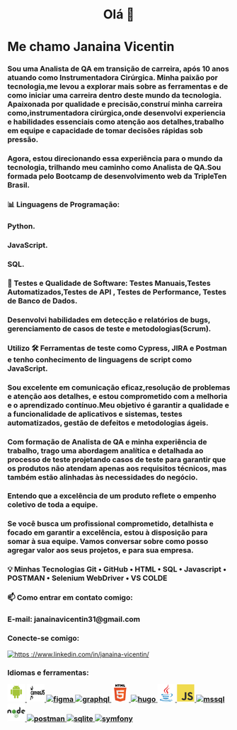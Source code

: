 <h1 align="center">Olá 👋
<h1>Me chamo Janaina Vicentin</h1>
<h3 align="center"><h3>
<h3>Sou uma Analista de QA em transição de carreira, após 10 anos atuando como Instrumentadora Cirúrgica. Minha paixão por tecnologia,me levou a explorar mais sobre as ferramentas e de como iniciar uma carreira dentro deste mundo da tecnologia. Apaixonada por qualidade e precisão,construí minha carreira como,instrumentadora cirúrgica,onde desenvolvi experiencia e habilidades essenciais como atenção aos detalhes,trabalho em equipe e capacidade de tomar decisões rápidas sob pressão.
<h3> Agora, estou direcionando essa experiência para o mundo da tecnologia, trilhando meu caminho como Analista de QA.Sou formada pelo Bootcamp de desenvolvimento web da TripleTen Brasil.
<h3> 📊 Linguagens de Programação:
<h3> Python.
<h3> JavaScript.
<h3> SQL.
<h3>🧪 Testes e Qualidade de Software: Testes Manuais,Testes Automatizados,Testes de API , Testes de Performance, Testes de Banco de Dados.
<h3> Desenvolvi  habilidades em detecção e relatórios de bugs, gerenciamento de casos de teste e metodologias(Scrum).
<h3> Utilizo 🛠 Ferramentas de teste como Cypress, JIRA e Postman e tenho conhecimento de linguagens de script como JavaScript.
<h3> Sou excelente em comunicação eficaz,resolução de problemas e atenção aos detalhes, e estou comprometido com a melhoria e o aprendizado contínuo.Meu objetivo é garantir a qualidade e a funcionalidade de aplicativos e sistemas, testes automatizados, gestão de defeitos e metodologias ágeis.
<h3> Com formação de Analista de QA e minha experiência de trabalho, trago uma abordagem analítica e detalhada ao processo de teste projetando casos de teste para garantir que os produtos não atendam apenas aos requisitos técnicos, mas também estão alinhadas às necessidades do negócio.
<h3> Entendo que a excelência de um produto reflete o empenho coletivo de toda a equipe.

<h3> Se você busca um profissional comprometido, detalhista e focado em garantir a excelência, estou à disposição para somar à sua equipe. Vamos conversar sobre como posso agregar valor aos seus projetos, e para sua empresa.

<h3> 💡 Minhas Tecnologias
Git • GitHub • HTML • SQL • Javascript • POSTMAN • Selenium WebDriver • VS COLDE


<h3> 📫 Como entrar em contato comigo:
 <h3> E-mail: janainavicentin31@gmail.com
<h3 align="left"> Conecte-se comigo:</h3>
<p align="left">
<a href="https://linkedin.com/in/https://www.linkedin.com/in/janaina-vicentin/" target="blank"><img align="center" src="https://raw.githubusercontent.com/rahuldkjain/github-profile-readme-generator/master/src/images/icons/Social/linked-in-alt.svg" alt="https ://www.linkedin.com/in/janaina-vicentin/" height="30" width="40" /></a>
</p>

<h3 align="left">Idiomas e ferramentas:</ h3>
<p align="left"> <a href="https://developer.android.com" target="_blank" rel="noreferrer"> <img src="https://raw.githubusercontent.com/devicons/devicon/master/icons/android/android-original-wordmark.svg" alt="android" width="40" height="40"/> </a> <a href="https://canvasjs.com" target="_blank" rel="noreferrer"> <img src="https://raw.githubusercontent.com/Hardik0307/Hardik0307/master/assets/canvasjs-charts.svg" alt="canvasjs" width="40" height="40"/> </a> <a href="https://www.figma.com/" target="_blank" rel="noreferrer"> <img src="https://www.vectorlogo.zone/logos/figma/figma-icon.svg" alt="figma" width="40" height="40"/> </a> <a href="https://graphql.org" target="_blank" rel="noreferrer"> <img src="https://www.vectorlogo.zone/logos/graphql/graphql-icon.svg" alt="graphql" width="40" height="40"/> </a> <a href="https://www.w3.org/html/" target="_blank" rel="noreferrer"> <img src="https://raw.githubusercontent.com/devicons/devicon/master/icons/html5/html5-original-wordmark.svg" alt="html5" width="40" height="40"/> </a> <a href="https://gohugo.io/" target="_blank" rel="noreferrer"> <img src="https://api.iconify.design/logos-hugo.svg" alt="hugo" width="40" height="40"/> </a> <a href="https://www.java.com" target="_blank" rel="noreferrer"> <img src="https://raw.githubusercontent.com/devicons/devicon/master/icons/java/java-original.svg" alt="java" width="40" height="40"/> </a> <a href="https://developer.mozilla.org/en-US/docs/Web/JavaScript" target="_blank" rel="noreferrer"> <img src="https://raw.githubusercontent.com/devicons/devicon/master/icons/javascript/javascript-original.svg" alt="javascript" width="40" height="40"/> </a> <a href="https://www.microsoft.com/en-us/sql-server" target="_blank" rel="noreferrer"> <img src="https://www.svgrepo.com/show/303229/microsoft-sql-server-logo.svg" alt="mssql" width="40" height="40"/> </a> <a href="https://nodejs.org" target="_blank" rel="noreferrer"> <img src="https://raw.githubusercontent.com/devicons/devicon/master/icons/nodejs/nodejs-original-wordmark.svg" alt="nodejs" width="40" height="40"/> </a> <a href="https://postman.com" target="_blank" rel="noreferrer"> <img src="https://www.vectorlogo.zone/logos/getpostman/getpostman-icon.svg" alt="postman" width="40" height="40"/> </a> <a href="https://www.sqlite.org/" target="_blank" rel="noreferrer"> <img src="https://www.vectorlogo.zone/logos/sqlite/sqlite-icon.svg" alt="sqlite" width="40" height="40"/> </a> <a href="https://symfony.com" target="_blank" rel="noreferrer"> <img src="https://symfony.com/logos/symfony_black_03.svg" alt="symfony" width="40" height="40"/> </a> </p>

